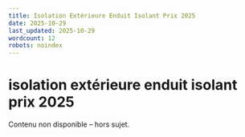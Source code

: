 ```yaml
---
title: Isolation Extérieure Enduit Isolant Prix 2025
date: 2025-10-29
last_updated: 2025-10-29
wordcount: 12
robots: noindex
---
```


# isolation extérieure enduit isolant prix 2025

Contenu non disponible – hors sujet.